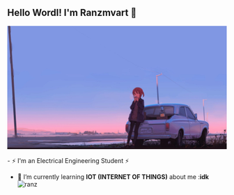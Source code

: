 ## Hello Wordl! I'm Ranzmvart 👋

![ranzmvart](img/2742920.png)

<!--
**ranzmvart/ranzmvart** is a ✨ _special_ ✨ repository because its `README.md` (this file) appears on your GitHub profile.

Here are some ideas to get you started:

- 🔭 I’m currently working on ...
- 🌱 I’m currently learning ...
- 👯 I’m looking to collaborate on ...
- 🤔 I’m looking for help with ...
- 💬 Ask me about ...
- 📫 How to reach me: ...
- 😄 Pronouns: ...
- ⚡ Fun fact: ...     
  
-->- ⚡ I'm an Electrical Engineering Student ⚡
- 🌱 I’m currently learning **IOT (INTERNET OF THINGS)**
about me :**idk**
![ranz](https://media2.giphy.com/media/v1.Y2lkPTc5MGI3NjExdnU3MmF1ZTA0bWpvY2xnaXQ2MHZ3M2I4eXZlcXFueTd5cHpyanZjOCZlcD12MV9pbnRlcm5hbF9naWZfYnlfaWQmY3Q9Zw/4ilFRqgbzbx4c/giphy.gif)
